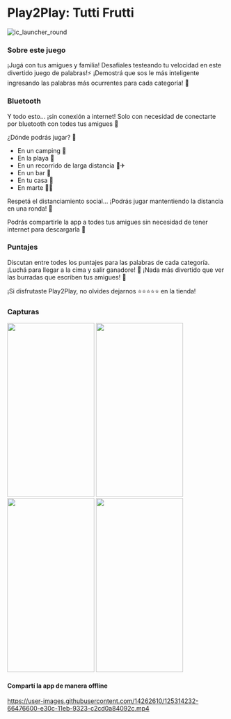 # Play2Play: Tutti Frutti

![ic_launcher_round](https://user-images.githubusercontent.com/9021200/125312461-a9083e80-e30a-11eb-819a-b5f505b9438b.png)

### Sobre este juego

¡Jugá con tus amigues y familia! Desafiales testeando tu velocidad en este divertido juego de palabras!⚡
¡Demostrá que sos le más inteligente ingresando las palabras más ocurrentes para cada categoría! 🧠

### Bluetooth

Y todo esto... ¡sin conexión a internet! Solo con necesidad de conectarte por bluetooth con todes tus amigues 👭

¿Dónde podrás jugar? 🤔

  - En un camping 🎒
  - En la playa 🌊
  - En un recorrido de larga distancia 🚗✈
  - En un bar 🍻
  - En tu casa 🏡
  - En marte 👩‍🚀
  
 Respetá el distanciamiento social... ¡Podrás jugar mantentiendo la distancia en una ronda! 👑
 
 Podrás compartirle la app a todes tus amigues sin necesidad de tener internet para descargarla 🤗

### Puntajes

Discutan entre todes los puntajes para las palabras de cada categoría. ¡Luchá para llegar a la cima y salir ganadore! 🥇
¡Nada más divertido que ver las burradas que escriben tus amigues! 🥴



¡Si disfrutaste Play2Play, no olvides dejarnos ⭐⭐⭐⭐⭐ en la tienda!


### Capturas

<img src="https://user-images.githubusercontent.com/31253446/125311860-21223480-e30a-11eb-9d90-4ec0dd10effa.jpg" width="200" height="400" /> <img src="https://user-images.githubusercontent.com/31253446/125311887-27181580-e30a-11eb-8739-970a7a42ac99.jpg" width="200" height="400" /> <img src="https://user-images.githubusercontent.com/31253446/125311902-2b443300-e30a-11eb-9997-da988b837924.jpg" width="200" height="400" /> <img src="https://user-images.githubusercontent.com/31253446/125311913-2d0df680-e30a-11eb-94ce-733df2cc8975.jpg" width="200" height="400" />

#### Compartí la app de manera offline

https://user-images.githubusercontent.com/14262610/125314232-66476600-e30c-11eb-9323-c2cd0a84092c.mp4


